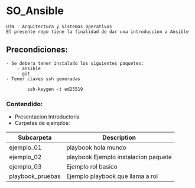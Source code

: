 # SO_Ansible

	UTN - Arquitectura y Sistemas Operativos
	El presente repo tiene la finalidad de dar una introduccion a Ansible

## Precondiciones:
	- Se debera tener instalado los siguientes paquetes:
		- ansible
		- git
	- Tener claves ssh generadas
```
		ssh-keygen -t ed25519
```

### Contendido:
 - Presentacion Introductoria
 - Carpetas de ejemplos:

| Subcarpeta 			| Description 							|
| ------                | ------ 							|
| ejemplo_01 			| playbook hola mundo 							|
| ejemplo_02 			| playbook Ejemplo instalacion paquete 							|
| ejemplo_03 			| Ejemplo rol basico 							|
| playbook_pruebas 			| Ejemplo playbook que llama a rol 							|
